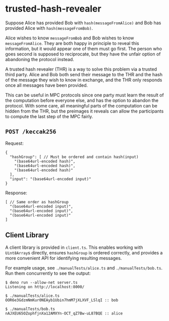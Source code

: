 # trusted-hash-revealer

Suppose Alice has provided Bob with `hash(messageFromAlice)` and Bob has
provided Alice with `hash(messageFromBob)`.

Alice wishes to know `messageFromBob` and Bob wishes to know `messageFromAlice`.
They are both happy in principle to reveal this information, but it would appear
one of them must go first. The person who goes second is supposed to
reciprocate, but they have the unfair option of abandoning the protocol instead.

A trusted hash revealer (THR) is a way to solve this problem via a trusted third
party. Alice and Bob both send their message to the THR and the hash of the
message they wish to know in exchange, and the THR only responds once all
messages have been provided.

This can be useful in MPC protocols since one party must learn the result of the
computation before everyone else, and has the option to abandon the protocol.
With some care, all meaningful parts of the computation can be hidden from the
THR, but the preimages it reveals can allow the participants to compute the last
step of the MPC fairly.

## `POST /keccak256`

Request:

```jsonc
{
  "hashGroup": [ // Must be ordered and contain hash(input)
    "(base64url-encoded hash)",
    "(base64url-encoded hash)",
    "(base64url-encoded hash)"
  ],
  "input": "(base64url-encoded input)"
}
```

Response:

```jsonc
[ // Same order as hashGroup
  "(base64url-encoded input)",
  "(base64url-encoded input)",
  "(base64url-encoded input)"
]
```

## Client Library

A client library is provided in `client.ts`. This enables working with
`Uint8Array`s directly, ensures `hashGroup` is ordered correctly, and provides a
more convenient API for identifying resulting messages.

For example usage, see `./manualTests/alice.ts` and `./manualTests/bob.ts`. Run
them concurrently to see the output:

```
$ deno run --allow-net server.ts 
Listening on http://localhost:8000/
```

```
$ ./manualTests/alice.ts
OOR6e3GdzmNmKur0NEAyb1Ubin7hmM7jXLXVF_LSlqI :: bob
```

```
$ ./manualTests/bob.ts  
nAJXEU65OZophfjnXa12AMXYn-OCT_qZ7Bw-uL87BQE :: alice
```

